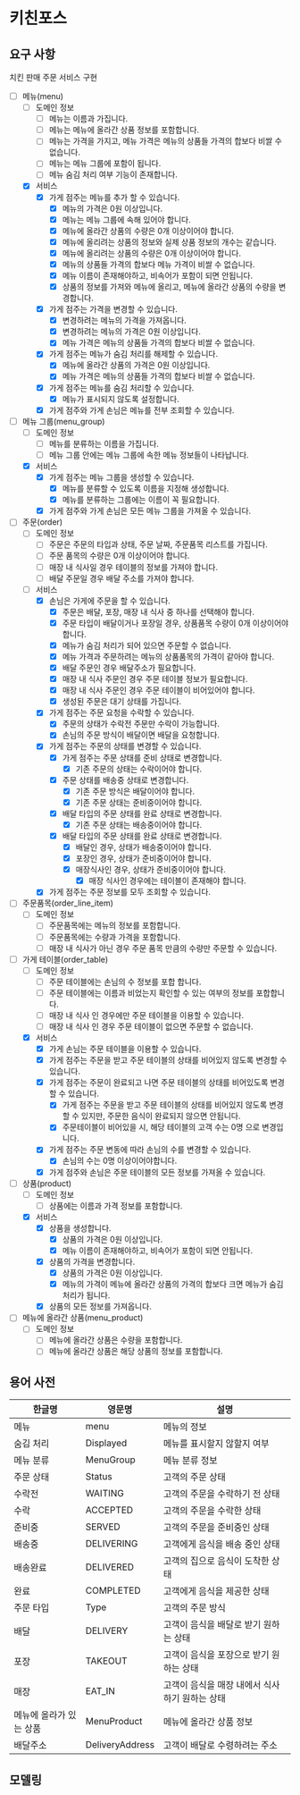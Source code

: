 # 키친포스

## 요구 사항
치킨 판매 주문 서비스 구현

- [ ] 메뉴(menu)
  - [ ] 도메인 정보
    - [ ] 메뉴는 이름과 가집니다.
    - [ ] 메뉴는 메뉴에 올라간 상품 정보를 포함합니다.
    - [ ] 메뉴는 가격을 가지고, 메뉴 가격은 메뉴의 상품들 가격의 합보다 비쌀 수 없습니다.
    - [ ] 메뉴는 메뉴 그룹에 포함이 됩니다.
    - [ ] 메뉴 숨김 처리 여부 기능이 존재합니다.
  - [X] 서비스
    - [X] 가게 점주는 메뉴를 추가 할 수 있습니다.
      - [X] 메뉴의 가격은 0원 이상입니다.
      - [X] 메뉴는 메뉴 그룹에 속해 있어야 합니다.
      - [X] 메뉴에 올라간 상품의 수량은 0개 이상이어야 합니다.
      - [X] 메뉴에 올리려는 상품의 정보와 실제 상품 정보의 개수는 같습니다.
      - [X] 메뉴에 올리려는 상품의 수량은 0개 이상이어야 합니다.
      - [X] 메뉴의 상품들 가격의 합보다 메뉴 가격이 비쌀 수 없습니다.
      - [X] 메뉴 이름이 존재해야하고, 비속어가 포함이 되면 안됩니다.
      - [X] 상품의 정보를 가져와 메뉴에 올리고, 메뉴에 올라간 상품의 수량을 변경합니다.
    - [X] 가게 점주는 가격을 변경할 수 있습니다.
      - [X] 변경하려는 메뉴의 가격을 가져옵니다.
      - [X] 변경하려는 메뉴의 가격은 0원 이상입니다.
      - [X] 메뉴 가격은 메뉴의 상품들 가격의 합보다 비쌀 수 없습니다.
    - [X] 가게 점주는 메뉴가 숨김 처리를 해제할 수 있습니다.
      - [X] 메뉴에 올라간 상품의 가격은 0원 이상입니다.
      - [X] 메뉴 가격은 메뉴의 상품들 가격의 합보다 비쌀 수 없습니다.
    - [X] 가게 점주는 메뉴를 숨김 처리할 수 있습니다.
      - [X] 메뉴가 표시되지 않도록 설정합니다.
    - [X] 가게 점주와 가게 손님은 메뉴를 전부 조회할 수 있습니다.
- [ ] 메뉴 그룹(menu_group)
  - [ ] 도메인 정보
    - [ ] 메뉴를 분류하는 이름을 가집니다.
    - [ ] 메뉴 그룹 안에는 메뉴 그룹에 속한 메뉴 정보들이 나타납니다.
  - [X] 서비스
    - [X] 가게 점주는 메뉴 그룹을 생성할 수 있습니다.
      - [X] 메뉴를 분류할 수 있도록 이름을 지정해 생성합니다.
      - [X] 메뉴를 분류하는 그룹에는 이름이 꼭 필요합니다.
    - [X] 가게 점주와 가게 손님은 모든 메뉴 그룹을 가져올 수 있습니다.
- [ ] 주문(order)
  - [ ] 도메인 정보
    - [ ] 주문은 주문의 타입과 상태, 주문 날짜, 주문품목 리스트를 가집니다.
    - [ ] 주문 품목의 수량은 0개 이상이어야 합니다.
    - [ ] 매장 내 식사일 경우 테이블의 정보를 가져야 합니다.
    - [ ] 배달 주문일 경우 배달 주소를 가져야 합니다.
  - [ ] 서비스
    - [X] 손님은 가게에 주문을 할 수 있습니다.
      - [X] 주문은 배달, 포장, 매장 내 식사 중 하나를 선택해야 합니다.
      - [X] 주문 타입이 배달이거나 포장일 경우, 상품품목 수량이 0개 이상이어야 합니다.
      - [X] 메뉴가 숨김 처리가 되어 있으면 주문할 수 없습니다.
      - [X] 메뉴 가격과 주문하려는 메뉴의 상품품목의 가격이 같아야 합니다.
      - [X] 배달 주문인 경우 배달주소가 필요합니다.
      - [X] 매장 내 식사 주문인 경우 주문 테이블 정보가 필요합니다.
      - [X] 매장 내 식사 주문인 경우 주문 테이블이 비어있어야 합니다.
      - [X] 생성된 주문은 대기 상태를 가집니다.
    - [X] 가게 점주는 주문 요청을 수락할 수 있습니다.
      - [X] 주문의 상태가 수락전 주문만 수락이 가능합니다.
      - [X] 손님의 주문 방식이 배달이면 배달을 요청합니다.
    - [X] 가게 점주는 주문의 상태를 변경할 수 있습니다.
      - [X] 가게 점주는 주문 상태를 준비 상태로 변경합니다.
        - [X] 기존 주문의 상태는 수락이어야 합니다.
      - [X] 주문 상태를 배송중 상태로 변경합니다.
        - [X] 기존 주문 방식은 배달이어야 합니다.
        - [X] 기존 주문 상태는 준비중이어야 합니다.
      - [X] 배달 타입의 주문 상태를 완료 상태로 변경합니다.
        - [X] 기존 주문 상태는 배송중이어야 합니다.  
      - [X] 배달 타입의 주문 상태를 완료 상태로 변경합니다.
        - [X] 배달인 경우, 상태가 배송중이어야 합니다.
        - [X] 포장인 경우, 상태가 준비중이어야 합니다.
        - [X] 매장식사인 경우, 상태가 준비중이어야 합니다.
          - [X] 매장 식사인 경우에는 테이블이 존재해야 합니다.
    - [X] 가게 점주는 주문 정보를 모두 조회할 수 있습니다.
- [ ] 주문품목(order_line_item)
  - [ ] 도메인 정보
    - [ ] 주문품목에는 메뉴의 정보를 포함합니다.
    - [ ] 주문품목에는 수량과 가격을 포함합니다.
    - [ ] 매장 내 식사가 아닌 경우 주문 품목 만큼의 수량만 주문할 수 있습니다.
- [ ] 가게 테이블(order_table)
  - [ ] 도메인 정보
    - [ ] 주문 테이블에는 손님의 수 정보를 포합 합니다.
    - [ ] 주문 테이블에는 이름과 비었는지 확인할 수 있는 여부의 정보를 포합합니다.
    - [ ] 매장 내 식사 인 경우에만 주문 테이블을 이용할 수 있습니다.
    - [ ] 매장 내 식사 인 경우 주문 테이블이 없으면 주문할 수 없습니다.
  - [X] 서비스
    - [X] 가게 손님는 주문 테이블을 이용할 수 있습니다.
    - [X] 가게 점주는 주문을 받고 주문 테이블의 상태를 비어있지 않도록 변경할 수 있습니다.
    - [X] 가게 점주는 주문이 완료되고 나면 주문 테이블의 상태를 비어있도록 변경할 수 있습니다.
      - [X] 가게 점주는 주문을 받고 주문 테이블의 상태를 비어있지 않도록 변경할 수 있지만, 주문한 음식이 완료되지 않으면 안됩니다.
      - [X] 주문테이블이 비어있을 시, 해당 테이블의 고객 수는 0명 으로 변경입니다.
    - [X] 가게 점주는 주문 변동에 따라 손님의 수를 변경할 수 있습니다.
      - [X] 손님의 수는 0명 이상이어야합니다.
    - [X] 가게 점주와 손님은 주문 테이블의 모든 정보를 가져올 수 있습니다.
- [ ] 상품(product)
  - [ ] 도메인 정보
    - [ ] 상품에는 이름과 가격 정보를 포함합니다.
  - [X] 서비스
    - [X] 상품을 생성합니다.
      - [X] 상품의 가격은 0원 이상입니다.
      - [X] 메뉴 이름이 존재해야하고, 비속어가 포함이 되면 안됩니다.
    - [X] 상품의 가격을 변경합니다.
      - [X] 상품의 가격은 0원 이상입니다.
      - [X] 메뉴의 가격이 메뉴에 올라간 상품의 가격의 합보다 크면 메뉴가 숨김 처리가 됩니다.
    - [X] 상품의 모든 정보를 가져옵니다.
- [ ] 메뉴에 올라간 상품(menu_product)
  - [ ] 도메인 정보
    - [ ] 메뉴에 올라간 상품은 수량을 포함합니다.
    - [ ] 메뉴에 올라간 상품은 해당 상품의 정보를 포함합니다.

## 용어 사전

| 한글명            | 영문명             | 설명                         |
|----------------|-----------------|----------------------------|
| 메뉴             | menu            | 메뉴의 정보                     |
| 숨김 처리          | Displayed       | 메뉴를 표시할지 않할지 여부            |
| 메뉴 분류          | MenuGroup       | 메뉴 분류 정보                   |
| 주문 상태          | Status          | 고객의 주문 상태                  |
| 수락전            | WAITING         | 고객의 주문을 수락하기 전 상태          |
| 수락             | ACCEPTED        | 고객의 주문을 수락한 상태             |
| 준비중            | SERVED          | 고객의 주문을 준비중인 상태            |
| 배송중            | DELIVERING      | 고객에게 음식을 배송 중인 상태          |
| 배송완료           | DELIVERED       | 고객의 집으로 음식이 도착한 상태         |
| 완료             | COMPLETED       | 고객에게 음식을 제공한 상태            |
| 주문 타입          | Type            | 고객의 주문 방식                  |
| 배달             | DELIVERY        | 고객이 음식을 배달로 받기 원하는 상태      |
| 포장             | TAKEOUT         | 고객이 음식을 포장으로 받기 원하는 상태     |
| 매장             | EAT_IN          | 고객이 음식을 매장 내에서 식사하기 원하는 상태 |
| 메뉴에 올라가 있는 상품  | MenuProduct     | 메뉴에 올라간 상품 정보              |
| 배달주소           | DeliveryAddress | 고객이 배달로 수령하려는 주소           |

## 모델링
